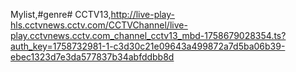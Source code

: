 Mylist,#genre#
CCTV13,http://live-play-hls.cctvnews.cctv.com/CCTVChannel/live-play.cctvnews.cctv.com_channel_cctv13_mbd-1758679028354.ts?auth_key=1758732981-1-c3d30c21e09643a499872a7d5ba06b39-ebec1323d7e3da577837b34abfddbb8d
